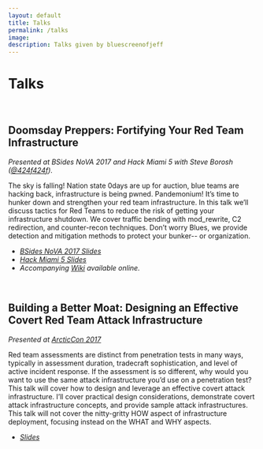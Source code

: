 ```yaml
---
layout: default
title: Talks
permalink: /talks
image:
description: Talks given by bluescreenofjeff
---
```


<div class="text-center">
	<h1>Talks</h1>
	<br/>
</div>

## Doomsday Preppers: Fortifying Your Red Team Infrastructure
*Presented at BSides NoVA 2017 and Hack Miami 5 with Steve Borosh ([@424f424f](https://twitter.com/424f424f)).*

The sky is falling! Nation state 0days are up for auction, blue teams are hacking back, infrastructure is being pwned. Pandemonium! It’s time to hunker down and strengthen your red team infrastructure. In this talk we’ll discuss tactics for Red Teams to reduce the risk of getting your infrastructure shutdown. We cover traffic bending with mod_rewrite, C2 redirection, and counter-recon techniques. Don’t worry Blues, we provide detection and mitigation methods to protect your bunker-- or organization.

* *[BSides NoVA 2017 Slides](https://speakerdeck.com/rvrsh3ll/doomsday-preppers-fortifying-your-red-team-infrastructure)*
* *[Hack Miami 5 Slides](https://speakerdeck.com/rvrsh3ll/doomsday-preppers-hackmiami)*
* *Accompanying [Wiki](https://github.com/bluscreenofjeff/Red-Team-Infrastructure-Wiki) available online.*

<br>

## Building a Better Moat: Designing an Effective Covert Red Team Attack Infrastructure
*Presented at [ArcticCon 2017](https://www.arcticcon.com/)*

Red team assessments are distinct from penetration tests in many ways, typically in assessment duration, tradecraft sophistication, and level of active incident response. If the assessment is so different, why would you want to use the same attack infrastructure you’d use on a penetration test? This talk will cover how to design and leverage an effective covert attack infrastructure. I’ll cover practical design considerations, demonstrate covert attack infrastructure concepts, and provide sample attack infrastructures. This talk will not cover the nitty-gritty HOW aspect of infrastructure deployment, focusing instead on the WHAT and WHY aspects.

* *[Slides](https://speakerdeck.com/bluscreenofjeff/building-a-better-moat-designing-an-effective-covert-red-team-attack-infrastructure)*
